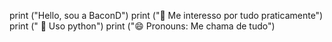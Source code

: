 print ("Hello, sou a BaconD")
print ("👀 Me interesso por tudo praticamente")
print (" 🌱 Uso python")
print ("😄 Pronouns: Me chama de tudo") 
